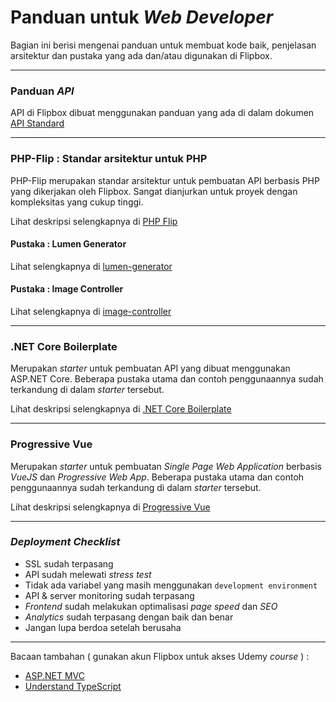 # Panduan untuk *Web Developer*
Bagian ini berisi mengenai panduan untuk membuat kode baik, penjelasan arsitektur dan pustaka yang ada dan/atau digunakan di Flipbox.

---

### Panduan *API*

API di Flipbox dibuat menggunakan panduan yang ada di dalam dokumen [API Standard]()

---
### PHP-Flip : Standar arsitektur untuk PHP

PHP-Flip merupakan standar arsitektur untuk pembuatan API berbasis PHP yang dikerjakan oleh Flipbox. Sangat dianjurkan untuk proyek dengan kompleksitas yang cukup tinggi.

Lihat deskripsi selengkapnya di [PHP Flip](https://github.com/flipboxstudio/php-flip)

#### Pustaka : Lumen Generator
Lihat selengkapnya di [lumen-generator](https://github.com/flipboxstudio/lumen-generator)
#### Pustaka : Image Controller
Lihat selengkapnya di [image-controller](https://github.com/flipboxstudio/image-controller)

---
### .NET Core Boilerplate

Merupakan *starter* untuk pembuatan API yang dibuat menggunakan ASP.NET Core. Beberapa pustaka utama dan contoh penggunaannya sudah terkandung di dalam *starter* tersebut.

Lihat deskripsi selengkapnya di [.NET Core Boilerplate](https://github.com/flipboxstudio/boilerplate)

---
### Progressive Vue

Merupakan *starter* untuk pembuatan *Single Page Web Application* berbasis *VueJS* dan *Progressive Web App*. Beberapa pustaka utama dan contoh penggunaannya sudah terkandung di dalam *starter* tersebut.

Lihat deskripsi selengkapnya di [Progressive Vue](https://github.com/flipboxstudio/progressive-vue)

---
### *Deployment Checklist*

- SSL sudah terpasang
- API sudah melewati *stress test*
- Tidak ada variabel yang masih menggunakan `development environment`
- API & server monitoring sudah terpasang
- *Frontend* sudah melakukan optimalisasi *page speed* dan *SEO*
- *Analytics* sudah terpasang dengan baik dan benar
- Jangan lupa berdoa setelah berusaha

---
Bacaan tambahan ( gunakan akun Flipbox untuk akses Udemy *course* ) :

- [ASP.NET MVC](https://www.udemy.com/the-complete-aspnet-mvc-5-course/learn/v4/overview)
- [Understand TypeScript](https://www.udemy.com/understanding-typescript/learn/v4/overview)